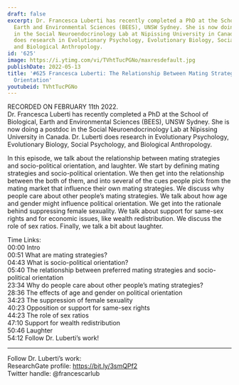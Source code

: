 ```yaml
---
draft: false
excerpt: Dr. Francesca Luberti has recently completed a PhD at the School of Biological,
  Earth and Environmental Sciences (BEES), UNSW Sydney. She is now doing a postdoc
  in the Social Neuroendocrinology Lab at Nipissing University in Canada. Dr. Luberti
  does research in Evolutionary Psychology, Evolutionary Biology, Social Psychology,
  and Biological Anthropology.
id: '625'
image: https://i.ytimg.com/vi/TVhtTucPGNo/maxresdefault.jpg
publishDate: 2022-05-13
title: '#625 Francesca Luberti: The Relationship Between Mating Strategies and Socio-Political
  Orientation'
youtubeid: TVhtTucPGNo
---
```

<div class="timelinks">

RECORDED ON FEBRUARY 11th 2022.  
Dr. Francesca Luberti has recently completed a PhD at the School of Biological, Earth and Environmental Sciences (BEES), UNSW Sydney. She is now doing a postdoc in the Social Neuroendocrinology Lab at Nipissing University in Canada. Dr. Luberti does research in Evolutionary Psychology, Evolutionary Biology, Social Psychology, and Biological Anthropology.

In this episode, we talk about the relationship between mating strategies and socio-political orientation, and laughter. We start by defining mating strategies and socio-political orientation. We then get into the relationship between the both of them, and into several of the cues people pick from the mating market that influence their own mating strategies. We discuss why people care about other people’s mating strategies. We talk about how age and gender might influence political orientation. We get into the rationale behind suppressing female sexuality. We talk about support for same-sex rights and for economic issues, like wealth redistribution. We discuss the role of sex ratios. Finally, we talk a bit about laughter.

Time Links:  
<time>00:00</time> Intro  
<time>00:51</time> What are mating strategies?  
<time>04:43</time> What is socio-political orientation?  
<time>05:40</time> The relationship between preferred mating strategies and socio-political orientation  
<time>23:34</time> Why do people care about other people’s mating strategies?  
<time>28:36</time> The effects of age and gender on political orientation  
<time>34:23</time> The suppression of female sexuality  
<time>40:23</time> Opposition or support for same-sex rights  
<time>44:23</time> The role of sex ratios  
<time>47:10</time> Support for wealth redistribution  
<time>50:46</time> Laughter  
<time>54:12</time> Follow Dr. Luberti’s work!

---

Follow Dr. Luberti’s work:  
ResearchGate profile: https://bit.ly/3smQPf2  
Twitter handle: @francescarlub
</div>

